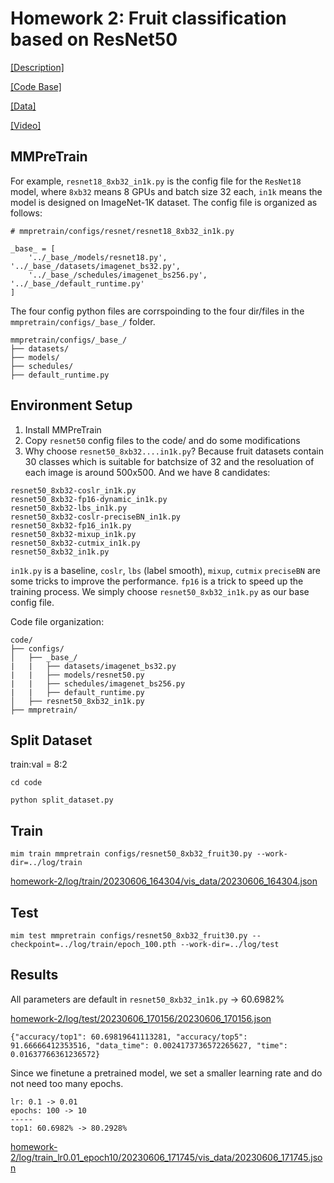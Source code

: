 # Homework 2: Fruit classification based on ResNet50

[[Description]](https://github.com/open-mmlab/OpenMMLabCamp/issues/ )

[[Code Base]](https://github.com/open-mmlab/mmpretrain)

[[Data]](https://drive.google.com/file/d/1-6cz8pL5LNk14vXMRDNkGJMhKWJrhi8W/view?usp=sharing)

[[Video]](https://www.bilibili.com/video/BV1Ju4y1Z7ZE)

## MMPreTrain

For example, `resnet18_8xb32_in1k.py` is the config file for the `ResNet18` model, where `8xb32` means 8 GPUs and batch size 32 each, `in1k` means the model is designed on ImageNet-1K dataset. The config file is organized as follows:

```
# mmpretrain/configs/resnet/resnet18_8xb32_in1k.py

_base_ = [
    '../_base_/models/resnet18.py', '../_base_/datasets/imagenet_bs32.py',
    '../_base_/schedules/imagenet_bs256.py', '../_base_/default_runtime.py'
]
```

The four config python files are corrspoinding to the four dir/files in the `mmpretrain/configs/_base_/` folder.

```
mmpretrain/configs/_base_/
├── datasets/
├── models/
├── schedules/
├── default_runtime.py
```

## Environment Setup

1. Install MMPreTrain
2. Copy `resnet50` config files to the code/ and do some modifications
3. Why choose `resnet50_8xb32....in1k.py`? Because fruit datasets contain 30 classes which is suitable for batchsize of 32 and the resoluation of each image is around 500x500. And we have 8 candidates:

```
resnet50_8xb32-coslr_in1k.py
resnet50_8xb32-fp16-dynamic_in1k.py
resnet50_8xb32-lbs_in1k.py
resnet50_8xb32-coslr-preciseBN_in1k.py
resnet50_8xb32-fp16_in1k.py
resnet50_8xb32-mixup_in1k.py
resnet50_8xb32-cutmix_in1k.py
resnet50_8xb32_in1k.py
```

`in1k.py` is a baseline, `coslr`, `lbs` (label smooth), `mixup`, `cutmix` `preciseBN` are some tricks to improve the performance. `fp16` is a trick to speed up the training process. We simply choose `resnet50_8xb32_in1k.py` as our base config file.

Code file organization:

```
code/
├── configs/
│   ├── _base_/
|   |   ├── datasets/imagenet_bs32.py
|   |   ├── models/resnet50.py
|   |   ├── schedules/imagenet_bs256.py
|   |   ├── default_runtime.py
│   ├── resnet50_8xb32_in1k.py
├── mmpretrain/
```

## Split Dataset

train:val = 8:2

```
cd code

python split_dataset.py
```

## Train

```
mim train mmpretrain configs/resnet50_8xb32_fruit30.py --work-dir=../log/train
```

[homework-2/log/train/20230606_164304/vis_data/20230606_164304.json](log/train/20230606_164304/vis_data/20230606_164304.json)

## Test

```
mim test mmpretrain configs/resnet50_8xb32_fruit30.py --checkpoint=../log/train/epoch_100.pth --work-dir=../log/test
```

## Results

All parameters are default in `resnet50_8xb32_in1k.py` -> 60.6982%

[homework-2/log/test/20230606_170156/20230606_170156.json](log/test/20230606_170156/20230606_170156.json)

```
{"accuracy/top1": 60.69819641113281, "accuracy/top5": 91.66666412353516, "data_time": 0.0024173736572265627, "time": 0.01637766361236572}
```

Since we finetune a pretrained model, we set a smaller learning rate and do not need too many epochs.

```
lr: 0.1 -> 0.01
epochs: 100 -> 10
-----
top1: 60.6982% -> 80.2928%
```

[homework-2/log/train_lr0.01_epoch10/20230606_171745/vis_data/20230606_171745.json](log/train_lr0.01_epoch10/20230606_171745/vis_data/20230606_171745.json)
